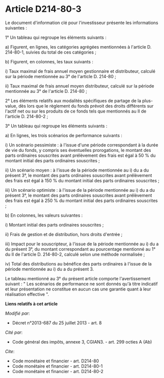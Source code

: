 # Article D214-80-3

Le document d'information clé pour l'investisseur présente les informations suivantes : 

1° Un tableau qui regroupe les éléments suivants : 

a) Figurent, en lignes, les catégories agrégées mentionnées à l'article D. 214-80-1, suivies du total de ces catégories ; 

b) Figurent, en colonnes, les taux suivants : 

i) Taux maximal de frais annuel moyen gestionnaire et distributeur, calculé sur la période mentionnée au 3° de l'article D.
214-80 ; 

ii) Taux maximal de frais annuel moyen distributeur, calculé sur la période mentionnée au 3° de l'article D. 214-80 ; 

2° Les éléments relatifs aux modalités spécifiques de partage de la plus-value, dès lors que le règlement du fonds prévoit
des droits différents sur l'actif net ou sur les produits de ce fonds tels que mentionnés au II de l'article D. 214-80-2 ; 

3° Un tableau qui regroupe les éléments suivants : 

a) En lignes, les trois scénarios de performance suivants : 

i) Un scénario pessimiste : à l'issue d'une période correspondant à la durée de vie du fonds, y compris ses éventuelles
prorogations, le montant des parts ordinaires souscrites avant prélèvement des frais est égal à 50 % du montant initial des
parts ordinaires souscrites ; 

ii) Un scénario moyen : à l'issue de la période mentionnée au i) du a du présent 3°, le montant des parts ordinaires
souscrites avant prélèvement des frais est égal à 150 % du montant initial des parts ordinaires souscrites ; 

iii) Un scénario optimiste : à l'issue de la période mentionnée au i) du a du présent 3°, le montant des parts ordinaires
souscrites avant prélèvement des frais est égal à 250 % du montant initial des parts ordinaires souscrites ; 

b) En colonnes, les valeurs suivantes : 

i) Montant initial des parts ordinaires souscrites ; 

ii) Frais de gestion et de distribution, hors droits d'entrée ; 

iii) Impact pour le souscripteur, à l'issue de la période mentionnée au i) du a du présent 3°, du montant correspondant au
pourcentage mentionné au 1° du II de l'article D. 214-80-2, calculé selon une méthode normalisée ; 

iv) Total des distributions au bénéfice des parts ordinaires à l'issue de la période mentionnée au i) du a du présent 3. 

Le tableau mentionné au 3° du présent article comporte l'avertissement suivant : " Les scénarios de performance ne sont
donnés qu'à titre indicatif et leur présentation ne constitue en aucun cas une garantie quant à leur réalisation effective ".

**Liens relatifs à cet article**

_Modifié par_:

  - Décret n°2013-687 du 25 juillet 2013 - art. 8

_Cité par_:

  - Code général des impôts, annexe 3, CGIAN3. - art. 299 octies A (Ab)

_Cite_:

  - Code monétaire et financier - art. D214-80
  - Code monétaire et financier - art. D214-80-1
  - Code monétaire et financier - art. D214-80-2
